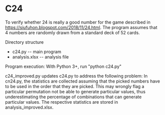 # C24
To verify whether 24 is really a good number for the game described in https://siufuhon.blogspot.com/2018/11/24.html.
The program assumes that 4 numbers are randomly drawn from a standard deck of 52 cards.

Directory structure
* c24.py -- main program
* analysis.xlsx -- analysis file

Program execution:
With Python 3+, run "python c24.py"

c24_improved.py updates c24.py to address the following problem:
In cn24.py, the statistics are collected assuming that the picked numbers have to be used in the order that they are picked. This may wrongly flag a particular permutation not be able to generate particular values, thus underestimating the percentage of combinations that can generate particular values. 
The respective statistics are stored in analysis_improved.xlsx.